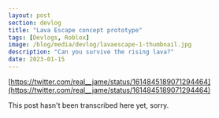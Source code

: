 ```yaml
---
layout: post
section: devlog
title: "Lava Escape concept prototype"
tags: [Devlogs, Roblox]
image: /blog/media/devlog/lavaescape-1-thumbnail.jpg
description: "Can you survive the rising lava?"
date: 2023-01-15
---
```

[https://twitter.com/real__jame/status/1614845189071294464](https://twitter.com/real__jame/status/1614845189071294464)

This post hasn't been transcribed here yet, sorry.
